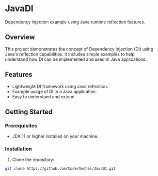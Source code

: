 # JavaDI

Dependency Injection example using Java runtime reflection features.

## Overview

This project demonstrates the concept of Dependency Injection (DI) using Java's reflection capabilities. It includes simple examples to help understand how DI can be implemented and used in Java applications.

## Features

- Lightweight DI framework using Java reflection.
- Example usage of DI in a Java application.
- Easy to understand and extend.

## Getting Started

### Prerequisites

- JDK 11 or higher installed on your machine.

### Installation

1. Clone the repository:

```sh
git clone https://github.com/CoderAnchel/JavaDI.git

